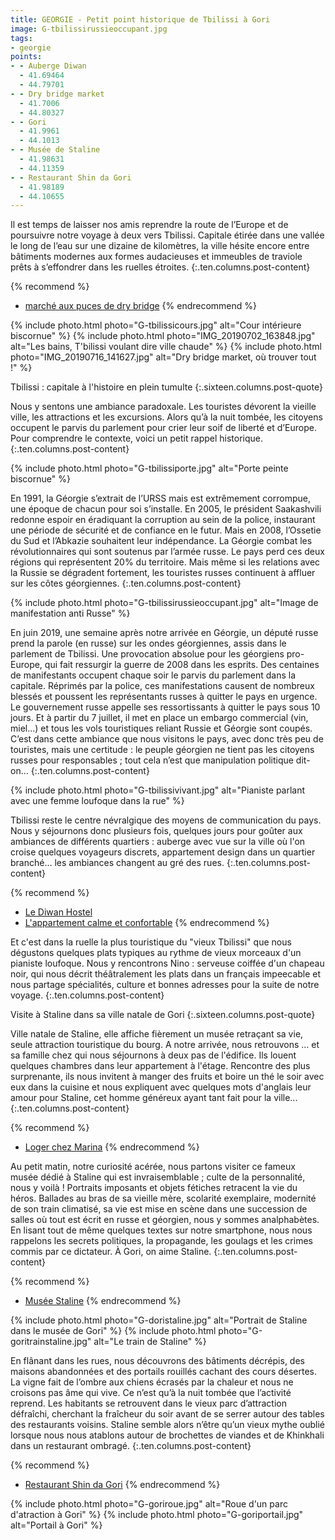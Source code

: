 ```yaml
---
title: GEORGIE - Petit point historique de Tbilissi à Gori
image: G-tbilissirussieoccupant.jpg
tags:
- georgie
points:
- - Auberge Diwan
  - 41.69464
  - 44.79701
- - Dry bridge market
  - 41.7006
  - 44.80327
- - Gori
  - 41.9961
  - 44.1013
- - Musée de Staline
  - 41.98631
  - 44.11359
- - Restaurant Shin da Gori
  - 41.98189
  - 44.10655
---
```


Il est temps de laisser nos amis reprendre la route de l’Europe et de poursuivre notre voyage à deux vers Tbilissi. Capitale étirée dans une vallée le long de l’eau sur une dizaine de kilomètres, la ville hésite encore entre bâtiments modernes aux formes audacieuses et immeubles de traviole prêts à s’effondrer dans les ruelles étroites. 
{:.ten.columns.post-content}
<!--fin extrait-->

{% recommend %}
- [marché aux puces de dry bridge](https://www.openstreetmap.org/way/129425892)
{% endrecommend %}

{% include photo.html photo="G-tbilissicours.jpg" alt="Cour intérieure biscornue" %}
{% include photo.html photo="IMG_20190702_163848.jpg" alt="Les bains, T'bilissi voulant dire ville chaude" %}
{% include photo.html photo="IMG_20190716_141627.jpg" alt="Dry bridge market, où trouver tout !" %}

Tbilissi : capitale à l'histoire en plein tumulte
{:.sixteen.columns.post-quote}

Nous y sentons une ambiance paradoxale. Les touristes dévorent la vieille ville, les attractions et les excursions. Alors qu’à la nuit tombée, les citoyens occupent le parvis du parlement pour crier leur soif de liberté et d’Europe. Pour comprendre le contexte, voici un petit rappel historique.
{:.ten.columns.post-content}

{% include photo.html photo="G-tbilissiporte.jpg" alt="Porte peinte biscornue" %}

En 1991, la Géorgie s’extrait de l’URSS mais est extrêmement corrompue, une époque de chacun pour soi s’installe. En 2005, le président Saakashvili redonne espoir en éradiquant la corruption au sein de la police, instaurant une période de sécurité et de confiance en le futur. Mais en 2008, l’Ossetie du Sud et l’Abkazie souhaitent leur indépendance. La Géorgie combat les révolutionnaires qui sont soutenus par l’armée russe. Le pays perd ces deux régions qui représentent 20% du territoire. Mais même si les relations avec la Russie se dégradent fortement, les touristes russes continuent à affluer sur les côtes géorgiennes.
{:.ten.columns.post-content}

{% include photo.html photo="G-tbilissirussieoccupant.jpg" alt="Image de manifestation anti Russe" %}

En juin 2019, une semaine après notre arrivée en Géorgie, un député russe prend la parole (en russe) sur les ondes géorgiennes, assis dans le parlement de Tbilissi. Une provocation absolue pour les géorgiens pro-Europe, qui fait ressurgir la guerre de 2008 dans les esprits. Des centaines de manifestants occupent chaque soir le parvis du parlement dans la capitale. Réprimés par la police, ces manifestations causent de nombreux blessés et poussent les représentants russes à quitter le pays en urgence. Le gouvernement russe appelle ses ressortissants à quitter le pays sous 10 jours. Et à partir du 7 juillet, il met en place un embargo commercial (vin, miel...) et tous les vols touristiques reliant Russie et Géorgie sont coupés. C’est dans cette ambiance que nous visitons le pays, avec donc très peu de touristes, mais une certitude : le peuple géorgien ne tient pas les citoyens russes pour responsables ; tout cela n’est que manipulation politique dit-on...
{:.ten.columns.post-content}

{% include photo.html photo="G-tbilissivivant.jpg" alt="Pianiste parlant avec une femme loufoque dans la rue" %}

Tbilissi reste le centre névralgique des moyens de communication du pays. Nous y séjournons donc plusieurs fois, quelques jours pour goûter aux ambiances de différents quartiers : auberge avec vue sur la ville où l'on croise quelques voyageurs discrets, appartement design dans un quartier branché... les ambiances changent au gré des rues.
{:.ten.columns.post-content}

{% recommend %}
- [Le Diwan Hostel](https://www.airbnb.fr/rooms/30084310?source_impression_id=p3_1609234761_oJjuq1%2FfyMnMYKY%2B&guests=1&adults=1)
- [L'appartement calme et confortable](https://www.airbnb.fr/rooms/34223324?source_impression_id=p3_1609234764_OMap1V3Z3y0T%2B1x%2F)
{% endrecommend %}

Et c'est dans la ruelle la plus touristique du "vieux Tbilissi" que nous dégustons quelques plats typiques au rythme de vieux morceaux d'un pianiste loufoque. Nous y rencontrons Nino : serveuse coiffée d'un chapeau noir, qui nous décrit théâtralement les plats dans un français impeecable  et nous partage spécialités, culture et bonnes adresses pour la suite de notre voyage.
{:.ten.columns.post-content}

Visite à Staline dans sa ville natale de Gori
{:.sixteen.columns.post-quote}

Ville natale de Staline, elle affiche fièrement un musée retraçant sa vie, seule attraction touristique du bourg. 
A notre arrivée, nous retrouvons ... et sa famille chez qui nous séjournons à deux pas de l'édifice. Ils louent quelques chambres dans leur appartement à l'étage. Rencontre des plus surprenante, ils nous invitent à manger des fruits et boire un thé le soir avec eux dans la cuisine et nous expliquent avec quelques mots d'anglais leur amour pour Staline, cet homme généreux ayant tant fait pour la ville... 
{:.ten.columns.post-content}

{% recommend %}
- [Loger chez Marina](https://www.airbnb.fr/users/show/74465642)
{% endrecommend %}

Au petit matin, notre curiosité acérée, nous partons visiter ce fameux musée dédié à Staline qui est invraisemblable ; culte de la personnalité, nous y voilà ! Portraits imposants et objets fétiches retracent la vie du héros. Ballades au bras de sa vieille mère, scolarité exemplaire, modernité de son train climatisé, sa vie est mise en scène dans une succession de salles où tout est écrit en russe et géorgien, nous y sommes analphabètes. En lisant tout de même quelques textes sur notre smartphone, nous nous rappelons les secrets politiques, la propagande, les goulags et les crimes commis par ce dictateur. À Gori, on aime Staline.
{:.ten.columns.post-content}

{% recommend %}
- [Musée Staline](https://goo.gl/maps/jLf88bY7bS4qwozr9)
{% endrecommend %}

{% include photo.html photo="G-doristaline.jpg" alt="Portrait de Staline dans le musée de Gori" %}
{% include photo.html photo="G-goritrainstaline.jpg" alt="Le train de Staline" %}

En flânant dans les rues, nous découvrons des bâtiments décrépis, des maisons abandonnées et des portails rouillés cachant des cours désertes. La vigne fait de l’ombre aux chiens écrasés par la chaleur et nous ne croisons pas âme qui vive. Ce n’est qu’à la nuit tombée que l’activité reprend. Les habitants se retrouvent dans le vieux parc d’attraction défraîchi, cherchant la fraîcheur du soir avant de se serrer autour des tables des restaurants voisins. Staline semble alors n’être qu’un vieux mythe oublié lorsque nous nous atablons autour de brochettes de viandes et de Khinkhali dans un restaurant ombragé.
{:.ten.columns.post-content}

{% recommend %}
- [Restaurant Shin da Gori](https://fr.restaurantguru.com/Shindagori-Gori)
{% endrecommend %}

{% include photo.html photo="G-goriroue.jpg" alt="Roue d'un parc d'atraction à Gori" %}
{% include photo.html photo="G-goriportail.jpg" alt="Portail à Gori" %}
